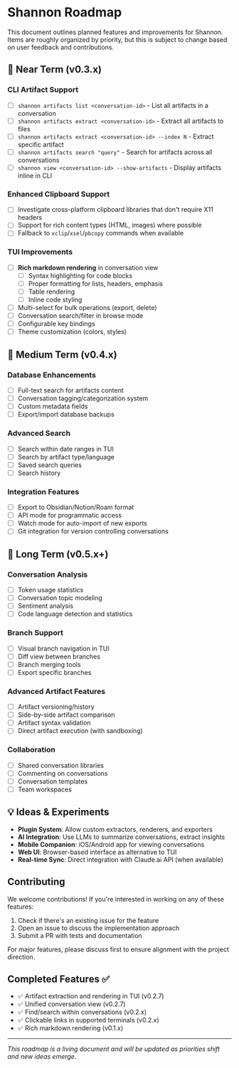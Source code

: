 # Shannon Roadmap

This document outlines planned features and improvements for Shannon. Items are roughly organized by priority, but this is subject to change based on user feedback and contributions.

## 🚀 Near Term (v0.3.x)

### CLI Artifact Support
- [ ] `shannon artifacts list <conversation-id>` - List all artifacts in a conversation
- [ ] `shannon artifacts extract <conversation-id>` - Extract all artifacts to files
- [ ] `shannon artifacts extract <conversation-id> --index N` - Extract specific artifact
- [ ] `shannon artifacts search "query"` - Search for artifacts across all conversations
- [ ] `shannon view <conversation-id> --show-artifacts` - Display artifacts inline in CLI

### Enhanced Clipboard Support
- [ ] Investigate cross-platform clipboard libraries that don't require X11 headers
- [ ] Support for rich content types (HTML, images) where possible
- [ ] Fallback to `xclip`/`xsel`/`pbcopy` commands when available

### TUI Improvements
- [ ] **Rich markdown rendering** in conversation view
  - [ ] Syntax highlighting for code blocks
  - [ ] Proper formatting for lists, headers, emphasis
  - [ ] Table rendering
  - [ ] Inline code styling
- [ ] Multi-select for bulk operations (export, delete)
- [ ] Conversation search/filter in browse mode
- [ ] Configurable key bindings
- [ ] Theme customization (colors, styles)

## 🎯 Medium Term (v0.4.x)

### Database Enhancements
- [ ] Full-text search for artifacts content
- [ ] Conversation tagging/categorization system
- [ ] Custom metadata fields
- [ ] Export/import database backups

### Advanced Search
- [ ] Search within date ranges in TUI
- [ ] Search by artifact type/language
- [ ] Saved search queries
- [ ] Search history

### Integration Features
- [ ] Export to Obsidian/Notion/Roam format
- [ ] API mode for programmatic access
- [ ] Watch mode for auto-import of new exports
- [ ] Git integration for version controlling conversations

## 🌟 Long Term (v0.5.x+)

### Conversation Analysis
- [ ] Token usage statistics
- [ ] Conversation topic modeling
- [ ] Sentiment analysis
- [ ] Code language detection and statistics

### Branch Support
- [ ] Visual branch navigation in TUI
- [ ] Diff view between branches
- [ ] Branch merging tools
- [ ] Export specific branches

### Advanced Artifact Features
- [ ] Artifact versioning/history
- [ ] Side-by-side artifact comparison
- [ ] Artifact syntax validation
- [ ] Direct artifact execution (with sandboxing)

### Collaboration
- [ ] Shared conversation libraries
- [ ] Commenting on conversations
- [ ] Conversation templates
- [ ] Team workspaces

## 💡 Ideas & Experiments

- **Plugin System**: Allow custom extractors, renderers, and exporters
- **AI Integration**: Use LLMs to summarize conversations, extract insights
- **Mobile Companion**: iOS/Android app for viewing conversations
- **Web UI**: Browser-based interface as alternative to TUI
- **Real-time Sync**: Direct integration with Claude.ai API (when available)

## Contributing

We welcome contributions! If you're interested in working on any of these features:

1. Check if there's an existing issue for the feature
2. Open an issue to discuss the implementation approach
3. Submit a PR with tests and documentation

For major features, please discuss first to ensure alignment with the project direction.

## Completed Features ✅

- ✅ Artifact extraction and rendering in TUI (v0.2.7)
- ✅ Unified conversation view (v0.2.7)
- ✅ Find/search within conversations (v0.2.x)
- ✅ Clickable links in supported terminals (v0.2.x)
- ✅ Rich markdown rendering (v0.1.x)

---

*This roadmap is a living document and will be updated as priorities shift and new ideas emerge.*